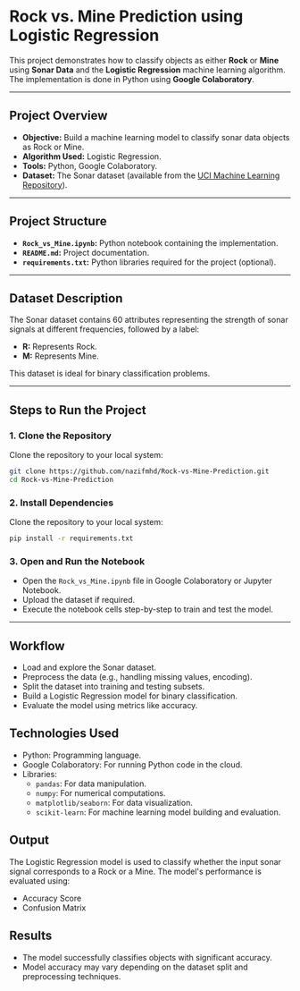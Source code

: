 # **Rock vs. Mine Prediction using Logistic Regression**

This project demonstrates how to classify objects as either **Rock** or **Mine** using **Sonar Data** and the **Logistic Regression** machine learning algorithm. The implementation is done in Python using **Google Colaboratory**.

---

## **Project Overview**
- **Objective:** Build a machine learning model to classify sonar data objects as Rock or Mine.
- **Algorithm Used:** Logistic Regression.
- **Tools:** Python, Google Colaboratory.
- **Dataset:** The Sonar dataset (available from the [UCI Machine Learning Repository](https://archive.ics.uci.edu/ml/datasets/connectionist+bench+(sonar,+mines+vs.+rocks))).

---

## **Project Structure**
- **`Rock_vs_Mine.ipynb`:** Python notebook containing the implementation.
- **`README.md`:** Project documentation.
- **`requirements.txt`:** Python libraries required for the project (optional).

---

## **Dataset Description**
The Sonar dataset contains 60 attributes representing the strength of sonar signals at different frequencies, followed by a label:
- **R:** Represents Rock.
- **M:** Represents Mine.

This dataset is ideal for binary classification problems.

---

## **Steps to Run the Project**

### **1. Clone the Repository**
Clone the repository to your local system:
```bash
git clone https://github.com/nazifmhd/Rock-vs-Mine-Prediction.git
cd Rock-vs-Mine-Prediction
````
### **2. Install Dependencies**
Clone the repository to your local system:
```bash
pip install -r requirements.txt
```
### **3. Open and Run the Notebook**
- Open the `Rock_vs_Mine.ipynb` file in Google Colaboratory or Jupyter Notebook.
- Upload the dataset if required.
- Execute the notebook cells step-by-step to train and test the model.

---  

## **Workflow**
- Load and explore the Sonar dataset.
- Preprocess the data (e.g., handling missing values, encoding).
- Split the dataset into training and testing subsets.
- Build a Logistic Regression model for binary classification.
- Evaluate the model using metrics like accuracy.
## **Technologies Used**
- Python: Programming language.
- Google Colaboratory: For running Python code in the cloud.
- Libraries:
  - `pandas`: For data manipulation.
  - `numpy`: For numerical computations.
  - `matplotlib/seaborn`: For data visualization.
  - `scikit-learn`: For machine learning model building and evaluation.
## **Output**
The Logistic Regression model is used to classify whether the input sonar signal corresponds to a Rock or a Mine. The model's performance is evaluated using:
- Accuracy Score
- Confusion Matrix
## **Results**
- The model successfully classifies objects with significant accuracy.
- Model accuracy may vary depending on the dataset split and preprocessing techniques.
